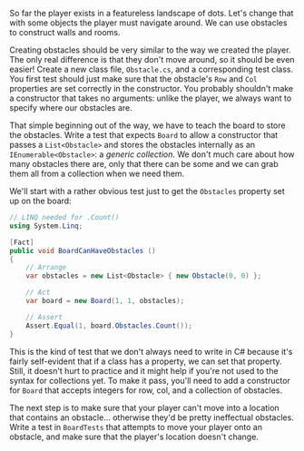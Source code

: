 So far the player exists in a featureless landscape of dots. Let's change that with some objects the player must navigate around. We can use obstacles to construct walls and rooms.

Creating obstacles should be very similar to the way we created the player. The only real difference is that they don't move around, so it should be even easier! Create a new class file, `Obstacle.cs`, and a corresponding test class. You first test should just make sure that the obstacle's `Row` and `Col` properties are set correctly in the constructor. You probably shouldn't make a constructor that takes no arguments: unlike the player, we always want to specify where our obstacles are.

That simple beginning out of the way, we have to teach the board to store the obstacles. Write a test that expects `Board` to allow a constructor that passes a `List<Obstacle>` and stores the obstacles internally as an `IEnumerable<Obstacle>`: a _generic collection_. We don't much care about how many obstacles there are, only that there can be some and we can grab them all from a collection when we need them.

We'll start with a rather obvious test just to get the `Obstacles` property set up on the board:

```cs
// LINQ needed for .Count()
using System.Linq;

[Fact]
public void BoardCanHaveObstacles () 
{
	// Arrange
	var obstacles = new List<Obstacle> { new Obstacle(0, 0) };

	// Act
	var board = new Board(1, 1, obstacles);

	// Assert
	Assert.Equal(1, board.Obstacles.Count());
}
```

This is the kind of test that we don't always need to write in C# because it's fairly self-evident that if a class has a property, we can set that property. Still, it doesn't hurt to practice and it might help if you're not used to the syntax for collections yet. To make it pass, you'll need to add a constructor for `Board` that accepts integers for row, col, and a collection of obstacles.

The next step is to make sure that your player can't move into a location that contains an obstacle... otherwise they'd be pretty ineffectual obstacles. Write a test in `BoardTests` that attempts to move your player onto an obstacle, and make sure that the player's location doesn't change.